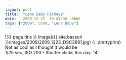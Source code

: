 ```yaml
---
layout: post
title:  "Lens Baby Fisheye"
date:   2009-12-23  19:41:36 -0600
tags: ["2009", D300, "Lens Baby"]
---
```

![{{ page.title }} Image]({{ site.baseurl }}/images/2009/2009_1223_DSC3881.jpg)
{: .prettyprint}  
Not as cool as I thought it would be  
1/25 sec, ISO 200 - Shutter clicks this day: 14